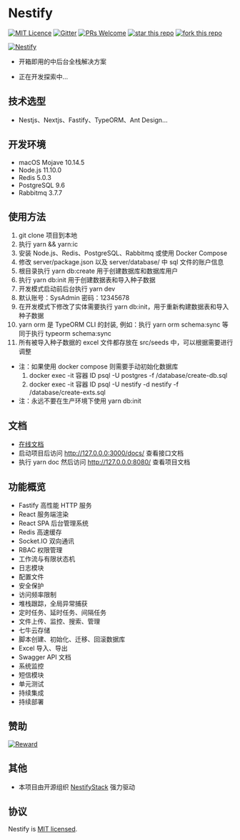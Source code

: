 # Nestify

[![MIT Licence](https://badges.frapsoft.com/os/mit/mit.svg?v=103)](https://opensource.org/licenses/mit-license.php) [![Gitter](https://badges.gitter.im/nestify-stack/community.svg)](https://gitter.im/nestify-stack/community?utm_source=badge&utm_medium=badge&utm_campaign=pr-badge) [![PRs Welcome](https://img.shields.io/badge/PRs-welcome-brightgreen.svg?style=flat-square)](http://makeapullrequest.com) [![star this repo](http://githubbadges.com/star.svg?user=ZhiXiao-Lin&repo=nestify&style=default)](https://github.com/ZhiXiao-Lin/nestify) [![fork this repo](http://githubbadges.com/fork.svg?user=ZhiXiao-Lin&repo=nestify&style=default)](https://github.com/ZhiXiao-Lin/nestify/fork)

[![Nestify](http://img.nestify.cn/Nestify.svg)](http://cms.nestify.cn/)

-   开箱即用的中后台全栈解决方案

-   正在开发探索中...

## 技术选型

-   Nestjs、Nextjs、Fastify、TypeORM、Ant Design...

## 开发环境

-   macOS Mojave 10.14.5
-   Node.js 11.10.0
-   Redis 5.0.3
-   PostgreSQL 9.6
-   Rabbitmq 3.7.7

## 使用方法

1. git clone 项目到本地
2. 执行 yarn && yarn:ic
3. 安装 Node.js、Redis、PostgreSQL、Rabbitmq 或使用 Docker Compose
4. 修改 server/package.json 以及 server/database/ 中 sql 文件的账户信息
5. 根目录执行 yarn db:create 用于创建数据库和数据库用户
6. 执行 yarn db:init 用于创建数据表和导入种子数据
7. 开发模式启动前后台执行 yarn dev
8. 默认账号：SysAdmin 密码：12345678
9. 在开发模式下修改了实体需要执行 yarn db:init，用于重新构建数据表和导入种子数据
10. yarn orm 是 TypeORM CLI 的封装, 例如：执行 yarn orm schema:sync 等同于执行 typeorm schema:sync
11. 所有被导入种子数据的 excel 文件都存放在 src/seeds 中，可以根据需要进行调整

-   注：如果使用 docker compose 则需要手动初始化数据库
    1. docker exec -it 容器 ID psql -U postgres -f /database/create-db.sql
    2. docker exec -it 容器 ID psql -U nestify -d nestify -f /database/create-exts.sql
-   注：永远不要在生产环境下使用 yarn db:init

## 文档

-   [在线文档](http://docs.nestify.cn/)
-   启动项目后访问 http://127.0.0.0:3000/docs/ 查看接口文档
-   执行 yarn doc 然后访问 http://127.0.0.0:8080/ 查看项目文档

## 功能概览

-   Fastify 高性能 HTTP 服务
-   React 服务端渲染
-   React SPA 后台管理系统
-   Redis 高速缓存
-   Socket.IO 双向通讯
-   RBAC 权限管理
-   工作流与有限状态机
-   日志模块
-   配置文件
-   安全保护
-   访问频率限制
-   堆栈跟踪，全局异常捕获
-   定时任务、延时任务、间隔任务
-   文件上传、监控、搜索、管理
-   七牛云存储
-   脚本创建、初始化、迁移、回滚数据库
-   Excel 导入、导出
-   Swagger API 文档
-   系统监控
-   短信模块
-   单元测试
-   持续集成
-   持续部署

## 赞助

[![Reward](http://img.nestify.cn/reward.png?imageMogr2/auto-orient/strip%7CimageView2/5/w/270)](http://cms.nestify.cn/)

## 其他

-   本项目由开源组织 [NestifyStack](https://github.com/nestify-stack) 强力驱动

## 协议

Nestify is [MIT licensed](LICENSE).
